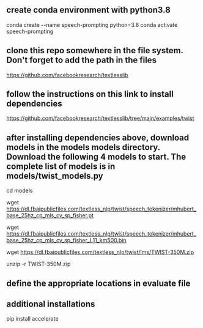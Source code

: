 
## create conda environment with python3.8
conda create --name speech-prompting python=3.8
conda activate speech-prompting

## clone this repo somewhere in the file system. Don't forget to add the path in the files
https://github.com/facebookresearch/textlesslib

## follow the instructions on this link to install dependencies
https://github.com/facebookresearch/textlesslib/tree/main/examples/twist

## after installing dependencies above, download models in the models models directory. Download the following 4 models to start. The complete list of models is in models/twist_models.py
cd models

wget https://dl.fbaipublicfiles.com/textless_nlp/twist/speech_tokenizer/mhubert_base_25hz_cp_mls_cv_sp_fisher.pt

wget https://dl.fbaipublicfiles.com/textless_nlp/twist/speech_tokenizer/mhubert_base_25hz_cp_mls_cv_sp_fisher_L11_km500.bin

wget https://dl.fbaipublicfiles.com/textless_nlp/twist/lms/TWIST-350M.zip

unzip -r TWIST-350M.zip

## define the appropriate locations in evaluate file


## additional installations
pip install accelerate


